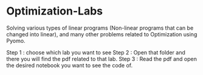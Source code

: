 # Optimization-Labs
Solving various types of linear programs (Non-linear programs that can be changed into linear), and many other problems related to Optimization using Pyomo.

Step 1 : choose which lab you want to see
Step 2 : Open that folder and there you will find the pdf related to that lab.
Step 3 : Read the pdf and open the desired notebook you want to see the code of.

